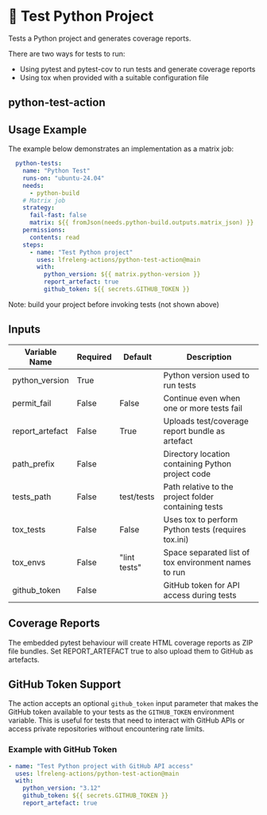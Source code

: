 <!--
# SPDX-License-Identifier: Apache-2.0
# SPDX-FileCopyrightText: 2025 The Linux Foundation
-->

# 🐍 Test Python Project

Tests a Python project and generates coverage reports.

There are two ways for tests to run:

- Using pytest and pytest-cov to run tests and generate coverage reports
- Using tox when provided with a suitable configuration file

## python-test-action

## Usage Example

The example below demonstrates an implementation as a matrix job:

<!-- markdownlint-disable MD046 -->

```yaml
  python-tests:
    name: "Python Test"
    runs-on: "ubuntu-24.04"
    needs:
      - python-build
    # Matrix job
    strategy:
      fail-fast: false
      matrix: ${{ fromJson(needs.python-build.outputs.matrix_json) }}
    permissions:
      contents: read
    steps:
      - name: "Test Python project"
        uses: lfreleng-actions/python-test-action@main
        with:
          python_version: ${{ matrix.python-version }}
          report_artefact: true
          github_token: ${{ secrets.GITHUB_TOKEN }}
```

Note: build your project before invoking tests (not shown above)

<!-- markdownlint-enable MD046 -->

## Inputs

<!-- markdownlint-disable MD013 -->

| Variable Name   | Required | Default      | Description                                          |
| --------------- | -------- | ------------ | ---------------------------------------------------- |
| python_version  | True     |              | Python version used to run tests                     |
| permit_fail     | False    | False        | Continue even when one or more tests fail            |
| report_artefact | False    | True         | Uploads test/coverage report bundle as artefact      |
| path_prefix     | False    |              | Directory location containing Python project code    |
| tests_path      | False    | test/tests   | Path relative to the project folder containing tests |
| tox_tests       | False    | False        | Uses tox to perform Python tests (requires tox.ini)  |
| tox_envs        | False    | "lint tests" | Space separated list of tox environment names to run |
| github_token    | False    |              | GitHub token for API access during tests             |

<!-- markdownlint-enable MD013 -->

## Coverage Reports

The embedded pytest behaviour will create HTML coverage reports as ZIP file
bundles. Set REPORT_ARTEFACT true to also upload them to GitHub as artefacts.

## GitHub Token Support

The action accepts an optional `github_token` input parameter that makes the
GitHub token available to your tests as the `GITHUB_TOKEN` environment variable.
This is useful for tests that need to interact with GitHub APIs or access
private repositories without encountering rate limits.

### Example with GitHub Token

```yaml
- name: "Test Python project with GitHub API access"
  uses: lfreleng-actions/python-test-action@main
  with:
    python_version: "3.12"
    github_token: ${{ secrets.GITHUB_TOKEN }}
    report_artefact: true
```
